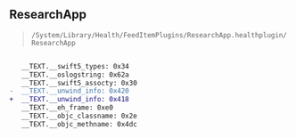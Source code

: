 ## ResearchApp

> `/System/Library/Health/FeedItemPlugins/ResearchApp.healthplugin/ResearchApp`

```diff

   __TEXT.__swift5_types: 0x34
   __TEXT.__oslogstring: 0x62a
   __TEXT.__swift5_assocty: 0x30
-  __TEXT.__unwind_info: 0x420
+  __TEXT.__unwind_info: 0x418
   __TEXT.__eh_frame: 0xe0
   __TEXT.__objc_classname: 0x2e
   __TEXT.__objc_methname: 0x4dc

```
